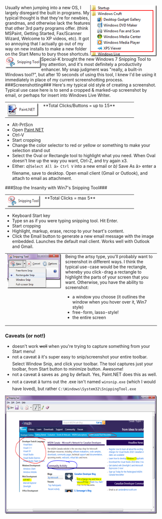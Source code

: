 <!--{Title:"Neat Windows 7 Productivity Enhancer â Snipping Tool", PublishedOn:"2009-11-10T04:34:22", Intro:"Usually when jumping into a new OS, I largely disregard the built in programs. My typical thought is"} -->


<img  title="cruft_folder_2" border="0" alt="cruft_folder_2" align="right" src="img/cruft_folder_2.png" width="221" height="170" />
Usually when jumping into a new OS, I largely disregard the built in programs. My typical thought is that they're for newbies, grandmas, and otherwise lack the features that other 3rd party programs offer. (think MSPaint, Getting Started, Fax/Scanner Wizard, Welcome to XP videos, etc). It got so annoying that I actually go out of my way on new installs to make a new folder on the Start Menu to bury those shortcuts.

<img   title="Windows 7 Snipping Tool" border="0" alt="Windows 7 Snipping Tool" align="left" src="img/Windows7SnippingTool.png" width="120" height="39" />
Special-K  brought the new Windows 7 Snipping Tool to my attention, and it's most definitely a productivity enhancer. My snap judgment was "really, a built-in Windows tool?", but after 10 seconds of using this tool, I knew I'd be using it immediately in place of my current screenshotting process.
###Screenshotting###
Here's my typical old style of creating a screenshot. Typical use case here is to send a cropped &amp; marked-up screenshot by email, or perhaps for insert into Windows Live Writer.
<table border="0" cellspacing="0" cellpadding="2" width="400">
<tbody>
<tr>
<td valign="top" width="105">
<img   title="paint_net" border="0" alt="paint_net" align="left" src="img/paint_net.png" width="104" height="45" />          
</td>
<td valign="top" width="295">
  **Total Clicks/Buttons = up to 15**
</td>
</tr>
</tbody>
</table>


* Alt-PrtScn 
* Open <a href="http://www.getpaint.net/features.html">Paint.NET</a>
* Ctrl-V 
* Start cropping 
* Change the color selector to red or yellow or something to make your selection stand out 
* Select the Oval or Rectangle tool to highlight what you need. When Oval doesn't line up the way you want, Ctrl-Z, and try again x3. 
* Either: *a)*`Select All â> Ctrl V` into a new email or *b)* Save As â> enter a filename, save to desktop. Open email client (Gmail or Outlook), and attach to email as attachment. 

###Stop the Insanity with Win7's Snipping Tool###

  <table border="0" cellspacing="0" cellpadding="2" width="400">
    <tbody>
      <tr>
        <td valign="top" width="110">
    <img   title="Windows 7 Snipping Tool" border="0" alt="Windows 7 Snipping Tool" align="left" src="img/Windows7SnippingTool.png" width="120" height="39" />
        </td>
        <td valign="top" width="290">
  **Total Clicks = max 5**
        </td>
      </tr>
    </tbody>
  </table>

* Keyboard Start key 
* Type sn as if you were typing snipping tool. Hit Enter. 
* Start cropping 
* Highlight, markup, erase, recrop to your heart's content. 
* Click the Email button to generate a new email message with the image embedded. Launches the default mail client. Works well with Outlook and Gmail. 

<table border="0" cellspacing="0" cellpadding="2" width="100%">
 <tbody>
 <tr>
<td valign="top" width="255">
<a href="http://devtxt.com/blog/blogimg/NeatWin7ProductivityEnhancer_7A4C/snip_types.png">
<img   border="0" alt="snip_types" src="img/snip_types_thumb.png" />
</a>
</td>
<td valign="top" width="391"> Being the artsy type, you'll probably want to screenshot in different ways. I think the typical use-case would be the rectangle, whereby you click-drag a rectangle to highlight the parts of your screen that you want. Otherwise, you have the ability to screenshot:
        
 * a window you choose (it outlines the window when you hover over it, Win7 style) 
 * free-form, lasso-style! 
 * the entire screen 
        
 </td>
 </tr>
 </tbody>
 </table>

### Caveats (or not!) ###

* doesn't work <strike>well</strike> when you're trying to capture something from your Start menu! 
* not a caveat â it's super easy to snip/screenshot your entire toolbar. Select Window Snip, and click your toolbar. The tool captures just your toolbar, from Start button to minimize button. Awesome! 
* not a caveat â saves as .png by default. Yes, Paint.NET does this as well.
* not a caveat â turns out the .exe isn't named `winsnip.exe` (which I would have loved), but rather `C:\Windows\System32\SnippingTool.exe`

<a href="img/snipping_tool_windows_7_markup_msdn.png">
<img   border="0" alt="snipping_tool_windows_7_markup_msdn" src="img/snipping_tool_windows_7_markup_msdn_thumb.png" width="644" height="391" />
</a>

